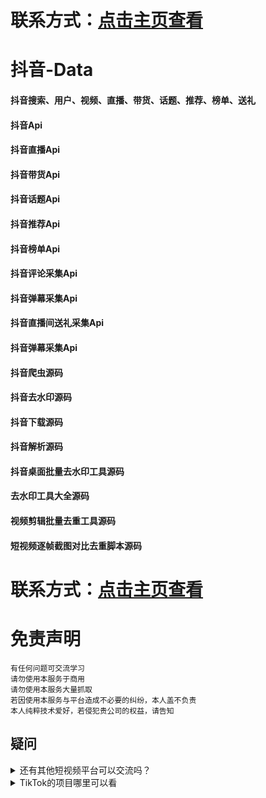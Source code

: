 # 联系方式：[点击主页查看](https://github.com/VideoData) 

# 抖音-Data    
#### 抖音搜索、用户、视频、直播、带货、话题、推荐、榜单、送礼     
#### 抖音Api    
#### 抖音直播Api   
#### 抖音带货Api      
#### 抖音话题Api       
#### 抖音推荐Api     
#### 抖音榜单Api    
#### 抖音评论采集Api    
#### 抖音弹幕采集Api 
#### 抖音直播间送礼采集Api  
#### 抖音弹幕采集Api    
#### 抖音爬虫源码    
#### 抖音去水印源码    
#### 抖音下载源码    
#### 抖音解析源码    
#### 抖音桌面批量去水印工具源码
#### 去水印工具大全源码     
#### 视频剪辑批量去重工具源码 
#### 短视频逐帧截图对比去重脚本源码

# 联系方式：[点击主页查看](https://github.com/VideoData) 

#  免责声明
```
有任何问题可交流学习  
请勿使用本服务于商用   
请勿使用本服务大量抓取   
若因使用本服务与平台造成不必要的纠纷，本人盖不负责  
本人纯粹技术爱好，若侵犯贵公司的权益，请告知  
```

## 疑问
<details>
  <summary>还有其他短视频平台可以交流吗？</summary>
  目前可供学习交流的平台是抖音、Tiktok，快手大家有兴趣可以一起讨论交流。
</details>
 
<details>
  <summary>TikTok的项目哪里可以看</summary>
  TikTok->https://github.com/VideoData/TiKTok-data
</details>
